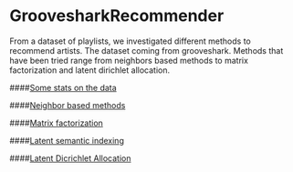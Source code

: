 GroovesharkRecommender
======================

From a dataset of playlists, we investigated different methods to recommend artists. The dataset coming from grooveshark. Methods that have been tried range from neighbors based methods to matrix factorization and latent dirichlet allocation.

####[Some stats on the data](https://github.com/mpagli/GroovesharkRecommender/tree/master/Data)

####[Neighbor based methods](https://github.com/mpagli/GroovesharkRecommender/tree/master/Recommender/Neighbor_Based_approach)

####[Matrix factorization](https://github.com/mpagli/GroovesharkRecommender/tree/master/Recommender/Model_Based_approach/MF)

####[Latent semantic indexing](https://github.com/mpagli/GroovesharkRecommender/tree/master/Recommender/Model_Based_approach/LSI)

####[Latent Dicrichlet Allocation](https://github.com/mpagli/GroovesharkRecommender/tree/master/Recommender/Model_Based_approach/LDA)
